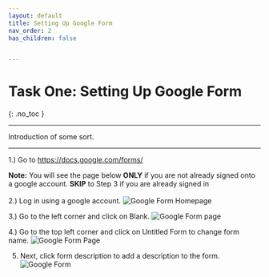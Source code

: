 ```yaml
---
layout: default
title: Setting Up Google Form
nav_order: 2
has_children: false


---
```


# Task One: Setting Up Google Form

{: .no_toc }

---

Introduction of some sort.

---

1.) Go to https://docs.google.com/forms/

   **Note:** You will see the page below **ONLY** if you are not already signed onto a google account. **SKIP** to Step 3 if you are already signed in
   <br />
   <br />
2.) Log in using a google account.
   ![Google Form Homepage](https://github.com/kevtrng/Google-Forms-Guide/blob/gh-pages/docs/images/SettingUpGoogleForm/1_Google_login.png?raw=true)

3.) Go to the left corner and click on Blank.
   ![Google Form page](https://github.com/kevtrng/Google-Forms-Guide/blob/gh-pages/docs/images/SettingUpGoogleForm/2_Google_Form_Homepage.png?raw=true)

4.) Go to the top left corner and click on Untitled Form to change form name.
   ![Google Form Page](https://github.com/kevtrng/Google-Forms-Guide/blob/gh-pages/docs/images/SettingUpGoogleForm/3_Untitled_form1.png?raw=true)

5. Next, click form description to add a description to the form. 
   ![Google Form](https://github.com/kevtrng/Google-Forms-Guide/blob/gh-pages/docs/images/SettingUpGoogleForm/4_Untitled_form2.png?raw=true)
